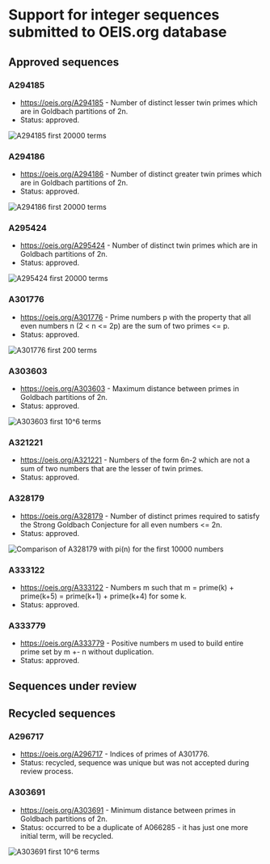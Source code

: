 # Support for integer sequences submitted to OEIS.org database

## Approved sequences

### A294185

 * https://oeis.org/A294185 - Number of distinct lesser twin primes which are in Goldbach partitions of 2n.
 * Status: approved.
 
 ![A294185 first 20000 terms](/A294185/A294185_20000.png "First 20000 terms")

### A294186

 * https://oeis.org/A294186 - Number of distinct greater twin primes which are in Goldbach partitions of 2n.
 * Status: approved.
 
  ![A294186 first 20000 terms](/A294186/A294186_20000.png "First 20000 terms")

### A295424

 * https://oeis.org/A295424 - Number of distinct twin primes which are in Goldbach partitions of 2n.
 * Status: approved.
 
  ![A295424 first 20000 terms](/A295424/A295424_20000.png "First 20000 terms")

### A301776

 * https://oeis.org/A301776 - Prime numbers p with the property that all even numbers n (2 < n <= 2p) are the sum of two primes <= p.
 * Status: approved.
 
 ![A301776 first 200 terms](/A301776/f_sumbuild_effectiveness.png "Sum building effectiveness for first 200 rounds")
 
### A303603

 * https://oeis.org/A303603 - Maximum distance between primes in Goldbach partitions of 2n.
 * Status: approved.
 
 ![A303603 first 10^6 terms](/A303603/f_max_diff_pairs.png "First 10^6 terms")

### A321221 

 * https://oeis.org/A321221 - Numbers of the form 6n-2 which are not a sum of two numbers that are the lesser of twin primes.
 * Status: approved.
 
 ### A328179

 * https://oeis.org/A328179 - Number of distinct primes required to satisfy the Strong Goldbach Conjecture for all even numbers <= 2n.
 * Status: approved.

 ![Comparison of A328179 with pi(n) for the first 10000 numbers](/A328179/f_gsc_vs_pi.png "Comparison of A328179 with pi(n) for the first 10000 numbers")
 
### A333122

 * https://oeis.org/A333122 - Numbers m such that m = prime(k) + prime(k+5) = prime(k+1) + prime(k+4) for some k.
 * Status: approved.
 
 ### A333779

 * https://oeis.org/A333779 - Positive numbers m used to build entire prime set by m +- n without duplication.
 * Status: approved.
 
## Sequences under review

## Recycled sequences
 
### A296717

 * https://oeis.org/A296717 - Indices of primes of A301776.
 * Status: recycled, sequence was unique but was not accepted during review process.
 
### A303691

 * https://oeis.org/A303691 - Minimum distance between primes in Goldbach partitions of 2n.
 * Status: occurred to be a duplicate of A066285 - it has just one more initial term, will be recycled.
 
  ![A303691 first 10^6 terms](/recycled/A303691/f_min_diff_pairs.png "First 10^6 terms")
  